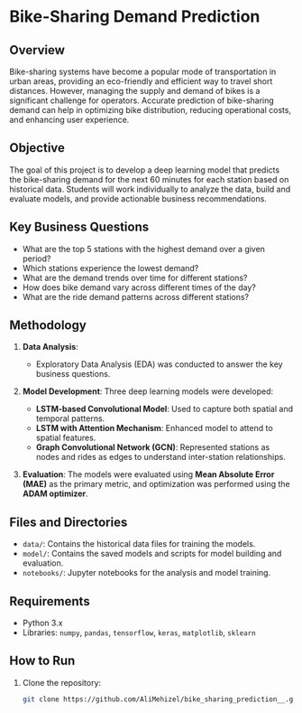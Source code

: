 # Bike-Sharing Demand Prediction

## Overview

Bike-sharing systems have become a popular mode of transportation in urban areas, providing an eco-friendly and efficient way to travel short distances. However, managing the supply and demand of bikes is a significant challenge for operators. Accurate prediction of bike-sharing demand can help in optimizing bike distribution, reducing operational costs, and enhancing user experience.

## Objective

The goal of this project is to develop a deep learning model that predicts the bike-sharing demand for the next 60 minutes for each station based on historical data. Students will work individually to analyze the data, build and evaluate models, and provide actionable business recommendations.

## Key Business Questions

- What are the top 5 stations with the highest demand over a given period?
- Which stations experience the lowest demand?
- What are the demand trends over time for different stations?
- How does bike demand vary across different times of the day?
- What are the ride demand patterns across different stations?

## Methodology

1. **Data Analysis**:
   - Exploratory Data Analysis (EDA) was conducted to answer the key business questions.
   
2. **Model Development**:
   Three deep learning models were developed:
   - **LSTM-based Convolutional Model**: Used to capture both spatial and temporal patterns.
   - **LSTM with Attention Mechanism**: Enhanced model to attend to spatial features.
   - **Graph Convolutional Network (GCN)**: Represented stations as nodes and rides as edges to understand inter-station relationships.

3. **Evaluation**:
   The models were evaluated using **Mean Absolute Error (MAE)** as the primary metric, and optimization was performed using the **ADAM optimizer**.

## Files and Directories


- `data/`: Contains the historical data files for training the models.
- `model/`: Contains the saved models and scripts for model building and evaluation.
- `notebooks/`: Jupyter notebooks for the analysis and model training.



## Requirements

- Python 3.x
- Libraries: `numpy`, `pandas`, `tensorflow`, `keras`, `matplotlib`, `sklearn`

## How to Run

1. Clone the repository:
   ```bash
   git clone https://github.com/AliMehizel/bike_sharing_prediction__.git
